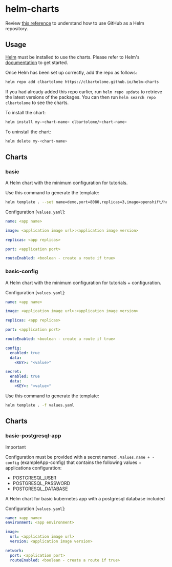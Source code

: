 # helm-charts

Review [this reference](https://helm.sh/docs/howto/chart_releaser_action/) to understand how to use GitHub as a Helm repository.

## Usage

[Helm](https://helm.sh) must be installed to use the charts.  Please refer to
Helm's [documentation](https://helm.sh/docs) to get started.

Once Helm has been set up correctly, add the repo as follows:

```sh
helm repo add clbartolome https://clbartolome.github.io/helm-charts
```

If you had already added this repo earlier, run `helm repo update` to retrieve
the latest versions of the packages.  You can then run `helm search repo
clbartolome` to see the charts.

To install the <chart-name> chart:

```sh
helm install my-<chart-name> clbartolome/<chart-name>
```
    
To uninstall the chart:

```sh
helm delete my-<chart-name>
```

## Charts

### basic

A Helm chart with the minimum configuration for tutorials.

Use this command to generate the template:
```sh
helm template . --set name=demo,port=8080,replicas=3,image=openshift/hello-openshift,routeEnabled=true
```

Configuration [`values.yaml`]:

```yaml
name: <app name>

image: <application image url>:<application image version>

replicas: <app replicas>

port: <application port>

routeEnabled: <boolean - create a route if true>
```

### basic-config

A Helm chart with the minimum configuration for tutorials + configuration.

Configuration [`values.yaml`]:

```yaml
name: <app name>

image: <application image url>:<application image version>

replicas: <app replicas>

port: <application port>

routeEnabled: <boolean - create a route if true>

config:
  enabled: true
  data:
    <KEY>: "<value>"

secret:
  enabled: true
  data:
    <KEY>: "<value>"
```

Use this command to generate the template:
```sh
helm template . -f values.yaml
```

## Charts

### basic-postgresql-app

> [!IMPORTANT]  
> Configuration must be provided with a secret named `.Values.name + -config` (exampleApp-config) that contains the following values + applications configuration:
> - POSTGRESQL_USER
> - POSTGRESQL_PASSWORD
> - POSTGRESQL_DATABASE

A Helm chart for basic kubernetes app with a postgresql database included

Configuration [`values.yaml`]:

```yaml
name: <app name>
environment: <app environment>

image:
  url: <application image url>
  version: <application image version>

network:
  port: <application port>
  routeEnabled: <boolean - create a route if true>
```



